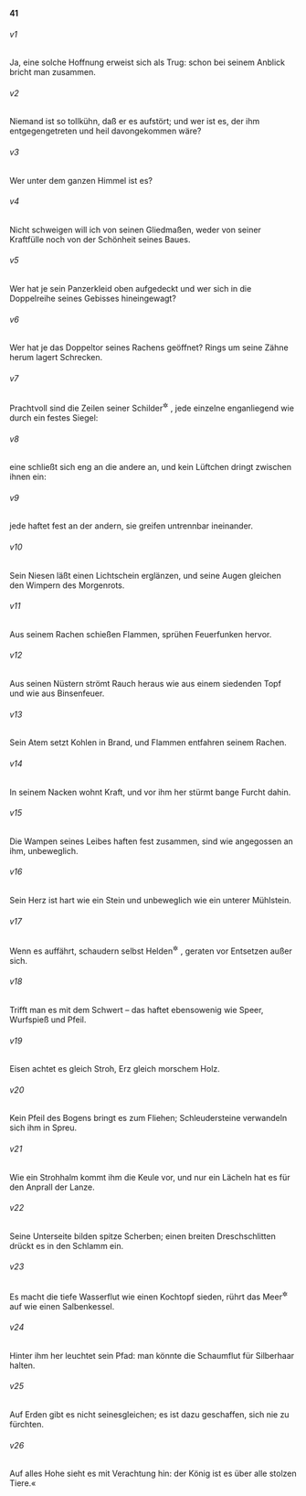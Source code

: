 __41__

###### v1
Ja, eine solche Hoffnung erweist sich als Trug: schon bei seinem Anblick bricht man zusammen.

###### v2
Niemand ist so tollkühn, daß er es aufstört; und wer ist es, der ihm entgegengetreten und heil davongekommen wäre?

###### v3
Wer unter dem ganzen Himmel ist es?

###### v4
Nicht schweigen will ich von seinen Gliedmaßen, weder von seiner Kraftfülle noch von der Schönheit seines Baues.

###### v5
Wer hat je sein Panzerkleid oben aufgedeckt und wer sich in die Doppelreihe seines Gebisses hineingewagt?

###### v6
Wer hat je das Doppeltor seines Rachens geöffnet? Rings um seine Zähne herum lagert Schrecken.

###### v7
Prachtvoll sind die Zeilen seiner Schilder<sup title="oder: die Rinnen seiner Schuppenplatten">&#x2732;</sup>
, jede einzelne enganliegend wie durch ein festes Siegel:

###### v8
eine schließt sich eng an die andere an, und kein Lüftchen dringt zwischen ihnen ein:

###### v9
jede haftet fest an der andern, sie greifen untrennbar ineinander.

###### v10
Sein Niesen läßt einen Lichtschein erglänzen, und seine Augen gleichen den Wimpern des Morgenrots.

###### v11
Aus seinem Rachen schießen Flammen, sprühen Feuerfunken hervor.

###### v12
Aus seinen Nüstern strömt Rauch heraus wie aus einem siedenden Topf und wie aus Binsenfeuer.

###### v13
Sein Atem setzt Kohlen in Brand, und Flammen entfahren seinem Rachen.

###### v14
In seinem Nacken wohnt Kraft, und vor ihm her stürmt bange Furcht dahin.

###### v15
Die Wampen seines Leibes haften fest zusammen, sind wie angegossen an ihm, unbeweglich.

###### v16
Sein Herz ist hart wie ein Stein und unbeweglich wie ein unterer Mühlstein.

###### v17
Wenn es auffährt, schaudern selbst Helden<sup title="oder: Vorkämpfer">&#x2732;</sup>
, geraten vor Entsetzen außer sich.

###### v18
Trifft man es mit dem Schwert – das haftet ebensowenig wie Speer, Wurfspieß und Pfeil.

###### v19
Eisen achtet es gleich Stroh, Erz gleich morschem Holz.

###### v20
Kein Pfeil des Bogens bringt es zum Fliehen; Schleudersteine verwandeln sich ihm in Spreu.

###### v21
Wie ein Strohhalm kommt ihm die Keule vor, und nur ein Lächeln hat es für den Anprall der Lanze.

###### v22
Seine Unterseite bilden spitze Scherben; einen breiten Dreschschlitten drückt es in den Schlamm ein.

###### v23
Es macht die tiefe Wasserflut wie einen Kochtopf sieden, rührt das Meer<sup title="d.h. den Nil">&#x2732;</sup>
 auf wie einen Salbenkessel.

###### v24
Hinter ihm her leuchtet sein Pfad: man könnte die Schaumflut für Silberhaar halten.

###### v25
Auf Erden gibt es nicht seinesgleichen; es ist dazu geschaffen, sich nie zu fürchten.

###### v26
Auf alles Hohe sieht es mit Verachtung hin: der König ist es über alle stolzen Tiere.«
